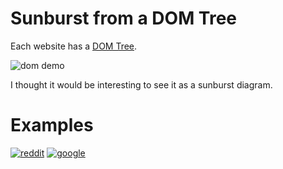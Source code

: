 # Sunburst from a DOM Tree

Each website has a [DOM Tree](https://en.wikipedia.org/wiki/Document_Object_Model).

![dom demo](https://upload.wikimedia.org/wikipedia/commons/thumb/5/5a/DOM-model.svg/440px-DOM-model.svg.png)

I thought it would be interesting to see it as a sunburst diagram. 

# Examples

[![reddit](https://i.imgur.com/v0mN5arl.png)](https://i.imgur.com/v0mN5ar.png)
[![google](https://i.imgur.com/r7Lqk3Nl.png)](https://i.imgur.com/r7Lqk3N.png)

